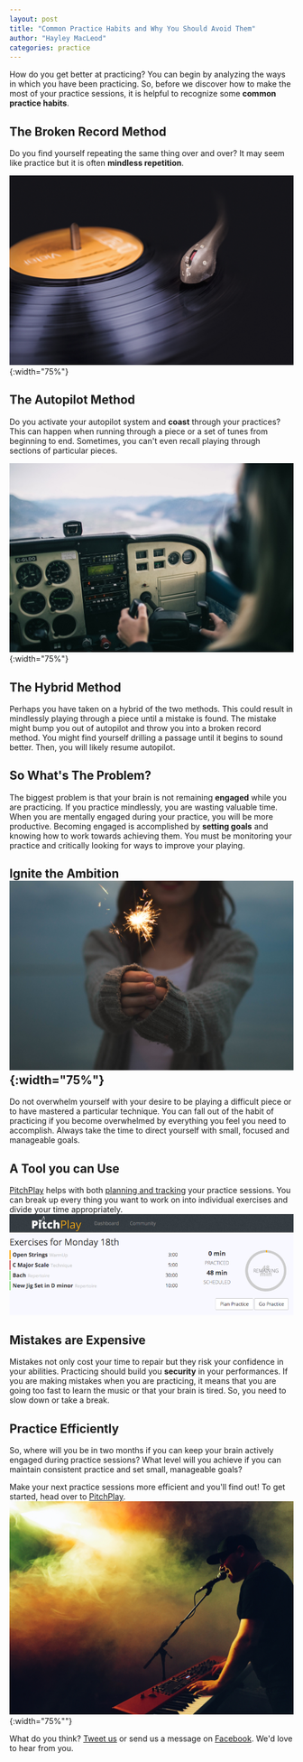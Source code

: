 ```yaml
---
layout: post
title: "Common Practice Habits and Why You Should Avoid Them"
author: "Hayley MacLeod"
categories: practice
---
```


How do you get better at practicing? You can begin by analyzing the ways
in which you have been practicing. So, before we discover how to
make the most of your practice sessions, it is helpful to recognize some **common
practice habits**.

## The Broken Record Method
Do you find yourself repeating the same thing over and over? It may seem like
practice but it is often __mindless repetition__.

![](/assets/img/2016-04-22/record.jpg){:width="75%"}


## The Autopilot Method
Do you activate your autopilot system and __coast__ through your practices? This can happen
when running through a piece or a set of tunes from beginning to end. Sometimes,
you can't even recall playing through sections of particular pieces.

![](/assets/img/2016-04-22/autopilot.jpg){:width="75%"}


## The Hybrid Method
Perhaps you have taken on a hybrid of the two methods. This could result in mindlessly playing through a piece until
a mistake is found. The mistake might bump you out of autopilot and throw you into a broken
record method. You might find yourself drilling a passage until it begins to sound better. Then, you will likely resume autopilot.

## So What's The Problem?
The biggest problem is that your brain is not remaining __engaged__ while you are
practicing. If you practice mindlessly, you are wasting valuable time.
 When you are mentally engaged during your practice, you will be more productive.
Becoming engaged is accomplished by __setting goals__ and knowing how to work
towards achieving them. You must be monitoring your practice and critically
looking for ways to improve your playing.

## Ignite the Ambition ![](/assets/img/2016-04-22/ignite.jpg){:width="75%"}

Do not overwhelm yourself with your desire to be playing a difficult piece or to have mastered a
particular technique. You can fall out of the habit of practicing if you become overwhelmed
by everything you feel you need to accomplish. Always take the time to direct yourself with small,
focused and manageable goals.

## A Tool you can Use

[PitchPlay](https://pitchplay.io/) helps with both [planning and tracking](http://blog.pitchplay.io/pitchplay/planning-tracking-practice)
your practice sessions. You can
break up every thing you want to work on into individual exercises and divide your time
appropriately.
![](/assets/img/2016-04-18/image5.png)

## Mistakes are Expensive

Mistakes not only cost your time to repair but they risk your confidence in your abilities.
Practicing should build you **security** in your performances. If you are making mistakes when you are
practicing, it means
that you are going too fast to learn the music or that your brain is tired. So, you need to
slow down or take a break.

## Practice Efficiently

So, where will you be in two months if you can keep your brain actively engaged during practice sessions?
What level will you achieve if you can maintain consistent practice and
set small, manageable goals?

Make your next practice sessions more efficient and you'll find out! To get started, head over to [PitchPlay](https://pitchplay.io/).![](/assets/img/2016-04-22/perform.jpeg){:width="75%""}



What do you think? [Tweet us](https://twitter.com/pitchplayio) or send us a message on [Facebook](https://www.facebook.com/pitchplayio/). We'd love to hear from you.
